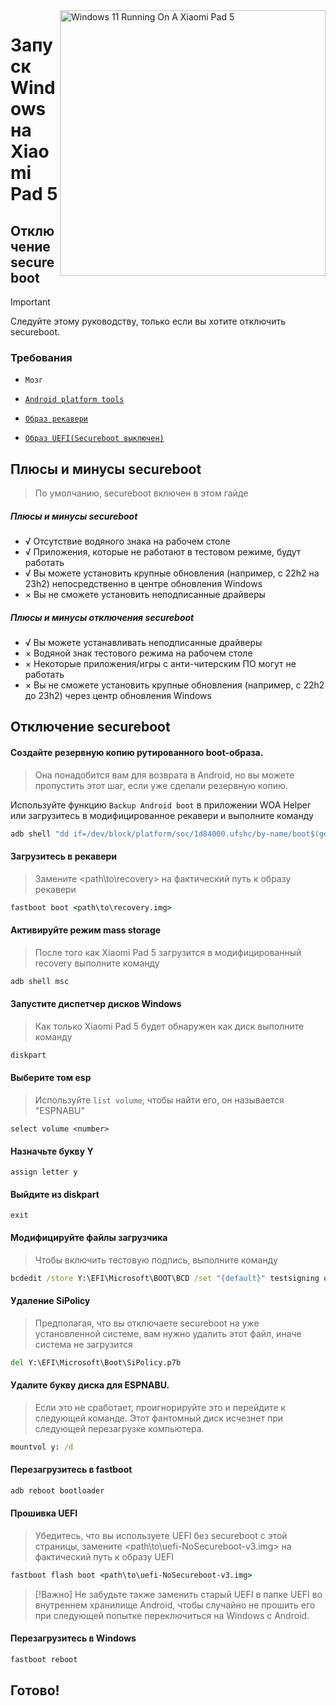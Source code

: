 <img align="right" src="https://raw.githubusercontent.com/erdilS/Port-Windows-11-Xiaomi-Pad-5/main/nabu.png" width="425" alt="Windows 11 Running On A Xiaomi Pad 5">

# Запуск Windows на Xiaomi Pad 5

## Отключение secureboot
> [!Important]
> Следуйте этому руководству, только если вы хотите отключить secureboot.

### Требования
- ```Мозг```

- [```Android platform tools```](https://developer.android.com/studio/releases/platform-tools)

- [```Образ рекавери```](https://github.com/erdilS/Port-Windows-11-Xiaomi-Pad-5/releases/download/1.0/recovery.img)

- [```Образ UEFI(Secureboot выключен)```](https://github.com/erdilS/Port-Windows-11-Xiaomi-Pad-5/releases/download/UEFI/uefi-NoSecureboot-v3.img)

## Плюсы и минусы secureboot
> По умолчанию, secureboot включен в этом гайде

##### Плюсы и минусы secureboot
- √ Отсутствие водяного знака на рабочем столе
- √ Приложения, которые не работают в тестовом режиме, будут работать
- √ Вы можете установить крупные обновления (например, с 22h2 на 23h2) непосредственно в центре обновления Windows
- × Вы не сможете установить неподписанные драйверы

##### Плюсы и минусы отключения secureboot
- √ Вы можете устанавливать неподписанные драйверы
- × Водяной знак тестового режима на рабочем столе
- × Некоторые приложения/игры с анти-читерским ПО могут не работать
- × Вы не сможете установить крупные обновления (например, с 22h2 до 23h2) через центр обновления Windows

## Отключение secureboot

#### Создайте резервную копию рутированного boot-образа.
> Она понадобится вам для возврата в Android, но вы можете пропустить этот шаг, если уже сделали резервную копию.

Используйте функцию `Backup Android boot` в приложении WOA Helper или загрузитесь в модифицированное рекавери и выполните команду
```cmd
adb shell "dd if=/dev/block/platform/soc/1d84000.ufshc/by-name/boot$(getprop ro.boot.slot_suffix) of=/tmp/rooted_boot.img" && adb pull /tmp/rooted_boot.img
```

#### Загрузитесь в рекавери
> Замените <path\to\recovery> на фактический путь к образу рекавери
```cmd
fastboot boot <path\to\recovery.img>
```

#### Активируйте режим mass storage
> После того как Xiaomi Pad 5 загрузится в модифицированный recovery выполните команду
```cmd
adb shell msc
```

#### Запустите диспетчер дисков Windows
> Как только Xiaomi Pad 5 будет обнаружен как диск выполните команду
```cmd
diskpart
```

#### Выберите том esp
> Используйте `list volume`, чтобы найти его, он называется "ESPNABU"
```diskpart
select volume <number>
```

#### Назначьте букву Y
```diskpart
assign letter y
```

#### Выйдите из diskpart
```diskpart
exit
```

#### Модифицируйте файлы загрузчика
> Чтобы включить тестовую подпись, выполните команду
```cmd
bcdedit /store Y:\EFI\Microsoft\BOOT\BCD /set "{default}" testsigning on
```

#### Удаление SiPolicy
> Предполагая, что вы отключаете secureboot на уже установленной системе, вам нужно удалить этот файл, иначе система не загрузится
```cmd
del Y:\EFI\Microsoft\Boot\SiPolicy.p7b
```

#### Удалите букву диска для ESPNABU.
> Если это не сработает, проигнорируйте это и перейдите к следующей команде. Этот фантомный диск исчезнет при следующей перезагрузке компьютера.
```cmd
mountvol y: /d
```

#### Перезагрузитесь в fastboot
```cmd
adb reboot bootloader
```

#### Прошивка UEFI
> Убедитесь, что вы используете UEFI без secureboot с этой страницы, замените <path\to\uefi-NoSecureboot-v3.img> на фактический путь к образу UEFI
```cmd
fastboot flash boot <path\to\uefi-NoSecureboot-v3.img>
```

> [!Важно]
> Не забудьте также заменить старый UEFI в папке UEFI во внутреннем хранилище Android, чтобы случайно не прошить его при следующей попытке переключиться на Windows с Android.

#### Перезагрузитесь в Windows
```cmd
fastboot reboot
```

## Готово!
